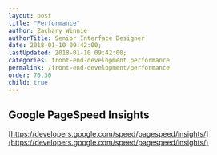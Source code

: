 ```yaml
---
layout: post
title: "Performance"
author: Zachary Winnie
authorTitle: Senior Interface Designer
date: 2018-01-10 09:42:00;
lastUpdated: 2018-01-10 09:42:00;
categories: front-end-development performance
permalink: /front-end-development/performance
order: 70.30
child: true
---
```


## Google PageSpeed Insights

[https://developers.google.com/speed/pagespeed/insights/](https://developers.google.com/speed/pagespeed/insights/)